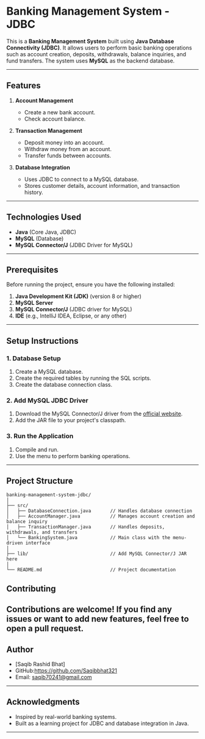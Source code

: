 # Banking Management System - JDBC

This is a **Banking Management System** built using **Java Database Connectivity (JDBC)**. It allows users to perform basic banking operations such as account creation, deposits, withdrawals, balance inquiries, and fund transfers. The system uses **MySQL** as the backend database.

---

## **Features**
1. **Account Management**
   - Create a new bank account.
   - Check account balance.

2. **Transaction Management**
   - Deposit money into an account.
   - Withdraw money from an account.
   - Transfer funds between accounts.

3. **Database Integration**
   - Uses JDBC to connect to a MySQL database.
   - Stores customer details, account information, and transaction history.

---

## **Technologies Used**
- **Java** (Core Java, JDBC)
- **MySQL** (Database)
- **MySQL Connector/J** (JDBC Driver for MySQL)

---

## **Prerequisites**
Before running the project, ensure you have the following installed:
1. **Java Development Kit (JDK)** (version 8 or higher)
2. **MySQL Server**
3. **MySQL Connector/J** (JDBC driver for MySQL)
4. **IDE** (e.g., IntelliJ IDEA, Eclipse, or any other)

---

## **Setup Instructions**

### **1. Database Setup**
1. Create a MySQL database.
2. Create the required tables by running the SQL scripts.
3. Create the database connection class.

### **2. Add MySQL JDBC Driver**
1. Download the MySQL Connector/J driver from the [official website](https://dev.mysql.com/downloads/connector/j/).
2. Add the JAR file to your project's classpath.

### **3. Run the Application**
1. Compile and run.
2. Use the menu to perform banking operations.

---

## **Project Structure**
```
banking-management-system-jdbc/
│
├── src/
│   ├── DatabaseConnection.java       // Handles database connection
│   ├── AccountManager.java           // Manages account creation and balance inquiry
│   ├── TransactionManager.java       // Handles deposits, withdrawals, and transfers
│   └── BankingSystem.java            // Main class with the menu-driven interface
│
├── lib/                              // Add MySQL Connector/J JAR here
│
└── README.md                         // Project documentation
```
## **Contributing**
Contributions are welcome! If you find any issues or want to add new features, feel free to open a pull request.
---

## **Author**
- [Saqib Rashid Bhat]
- GitHub:https://github.com/Saqibbhat321
- Email: saqib70241@gmail.com

---

## **Acknowledgments**
- Inspired by real-world banking systems.
- Built as a learning project for JDBC and database integration in Java.

---
